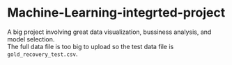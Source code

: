 # Machine-Learning-integrted-project
A big project involving great data visualization, bussiness analysis, and model selection.<br>
The full data file is too big to upload so the test data file is `gold_recovery_test.csv`.
